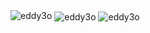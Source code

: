 
<img src="https://github-readme-stats.vercel.app/api/top-langs/?username=eddy3o&hide_progress=true&layout=donut" alt="eddy3o" />


  <img align="center" src="https://github-readme-stats.vercel.app/api?username=eddy3o&show_icons=true&locale=en" alt="eddy3o" />


  <img align="center" src="https://github-readme-streak-stats.herokuapp.com/?user=eddy3o&" alt="eddy3o" />


